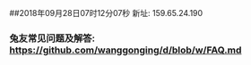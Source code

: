 ##2018年09月28日07时12分07秒 新址: 159.65.24.190
### 兔友常见问题及解答: https://github.com/wanggonging/d/blob/w/FAQ.md
